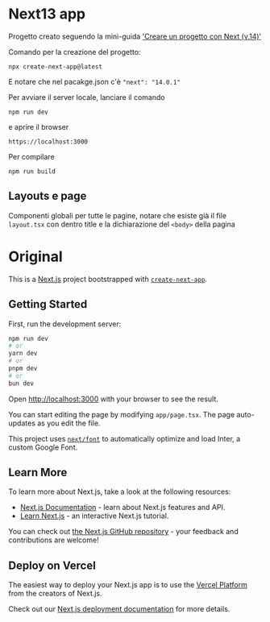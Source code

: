# Next13 app
Progetto creato seguendo la mini-guida ['Creare un progetto con Next (v.14)'](https://www.youtube.com/watch?v=MER4bmh_s78)


Comando per la creazione del progetto:

```
npx create-next-app@latest
```

E notare che nel pacakge.json c'è  `"next": "14.0.1"`


Per avviare il server locale, lanciare il comando 

```
npm run dev
```

e aprire il browser 

```
https://localhost:3000
``` 


Per compilare 

```
npm run build
```

## Layouts e page
Componenti globali per tutte le pagine, notare che esiste già il file `layout.tsx`  con dentro title e la dichiarazione del `<body>` della pagina





# Original

This is a [Next.js](https://nextjs.org/) project bootstrapped with [`create-next-app`](https://github.com/vercel/next.js/tree/canary/packages/create-next-app).

## Getting Started

First, run the development server:

```bash
npm run dev
# or
yarn dev
# or
pnpm dev
# or
bun dev
```

Open [http://localhost:3000](http://localhost:3000) with your browser to see the result.

You can start editing the page by modifying `app/page.tsx`. The page auto-updates as you edit the file.

This project uses [`next/font`](https://nextjs.org/docs/basic-features/font-optimization) to automatically optimize and load Inter, a custom Google Font.

## Learn More

To learn more about Next.js, take a look at the following resources:

- [Next.js Documentation](https://nextjs.org/docs) - learn about Next.js features and API.
- [Learn Next.js](https://nextjs.org/learn) - an interactive Next.js tutorial.

You can check out [the Next.js GitHub repository](https://github.com/vercel/next.js/) - your feedback and contributions are welcome!

## Deploy on Vercel

The easiest way to deploy your Next.js app is to use the [Vercel Platform](https://vercel.com/new?utm_medium=default-template&filter=next.js&utm_source=create-next-app&utm_campaign=create-next-app-readme) from the creators of Next.js.

Check out our [Next.js deployment documentation](https://nextjs.org/docs/deployment) for more details.
